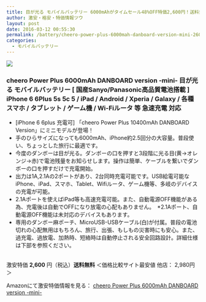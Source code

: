 ```yaml
---
title: 目が光る モバイルバッテリー 6000mAhがタイムセール48%OFF特価2,600円！送料無料！
author: 激安・格安・特価情報ツウ
layout: post
date: 2016-03-12 00:55:30
permalink: /battery/cheero-power-plus-6000mah-danboard-version-mini-2600-amazon.html
categories:
  - モバイルバッテリー
---
```


<div class="img-bg2 img_L">
<a  href="http://www.amazon.co.jp/gp/product/B00G8I2BU0/ref=as_li_tf_il?ie=UTF8&camp=247&creative=1211&creativeASIN=B00G8I2BU0&linkCode=as2&tag=tokkajohotsu-22"><img border="0" src="http://ws-fe.amazon-adsystem.com/widgets/q?_encoding=UTF8&ASIN=B00G8I2BU0&Format=_SL250_&ID=AsinImage&MarketPlace=JP&ServiceVersion=20070822&WS=1&tag=tokkajohotsu-22" ></a><img src="http://ir-jp.amazon-adsystem.com/e/ir?t=tokkajohotsu-22&l=as2&o=9&a=B00G8I2BU0" width="1" height="1" border="0" alt="" style="border:none !important; margin:0px !important;" />
</div>

### cheero Power Plus 6000mAh DANBOARD version -mini- 目が光る モバイルバッテリー [ 国産Sanyo/Panasonic高品質電池搭載 ] iPhone 6 6Plus 5s 5c 5 / iPad / Android / Xperia / Galaxy / 各種スマホ / タブレット / ゲーム機 / Wi-Fiルータ 等 急速充電 対応
<!--more-->

* [iPhone 6 6plus 充電可] 「cheero Power Plus 10400mAh DANBOARD Version」にミニモデルが登場！
* 手のひらサイズになっても6000mAh、iPhone約2.5回分の大容量。普段使い、ちょっとした旅行に最適です。
* 今度のダンボーは目が光る。ダンボーの口を押すと3段階に光る目(黄→オレンジ→赤)で電池残量をお知らせします。操作は簡単、ケーブルを繋いでダンボーの口を押すだけで充電開始。
* 出力は1A,2.1Aの2ポートがあり、2台同時充電可能です。USB給電可能なiPhone、iPad、スマホ、Tablet、Wifiルータ、ゲーム機等、多岐のデバイスの充電が可能。
* 2.1Aポートを使えばiPad等も高速充電可能。また、自動電源OFF機能がある為、充電後は自動でOFFになり放電の心配もありません。　*2.1Aポート、自動電源OFF機能は未対応のデバイスもあります。
* 専用のダンボー麻ポーチ、MicroUSB-USBケーブル(白)が付属。普段の電池切れの心配無用はもちろん、旅行、出張、もしもの災害時にも安心。また、過充電、過放電、加熱時、短絡時は自動停止される安全回路設計。詳細仕様は下部を参照ください。

<br clear="all" />激安特価 <span class="tokka-price"><strong>2,600</strong></span> 円（税込）**送料無料**
＜価格比較サイト最安値 他店： 2,980円＞

Amazonにて激安特価情報を見る： <span class="fs150p"><a href="http://www.amazon.co.jp/gp/product/B00G8I2BU0/ref=as_li_tf_il?ie=UTF8&camp=247&creative=1211&creativeASIN=B00G8I2BU0&linkCode=as2&tag=tokkajohotsu-22" target="_blank">cheero Power Plus 6000mAh DANBOARD version -mini-</a></span>
